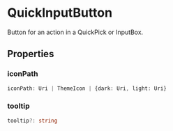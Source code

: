# QuickInputButton

Button for an action in a QuickPick or InputBox.

## Properties

### iconPath

```typescript
iconPath: Uri | ThemeIcon | {dark: Uri, light: Uri}
```

### tooltip

```typescript
tooltip?: string
```

[ThemeIcon]: ThemeIcon.md
[Uri]: Uri.md

